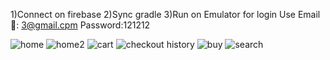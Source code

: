 1)Connect on firebase
2)Sync gradle
3)Run on Emulator
for login Use Email📧: 3@gmail.cpm
          Password:121212
        
![home](https://github.com/user-attachments/assets/2605d340-c6ae-4eda-886d-4e66e0da9fad)
![home2](https://github.com/user-attachments/assets/a38508aa-35d0-4211-9981-957fdaa8504c)
![cart](https://github.com/user-attachments/assets/ffd2b100-2741-4799-b00a-4a92b082bdbc)
![checkout history](https://github.com/user-attachments/assets/4c60695d-0800-4cf5-9ed8-3f75d11e586b)
![buy](https://github.com/user-attachments/assets/88e352fd-7212-4010-be49-4dff8003f629)
![search](https://github.com/user-attachments/assets/48b3064e-bfff-49b5-b0c9-b2b5df228425)
